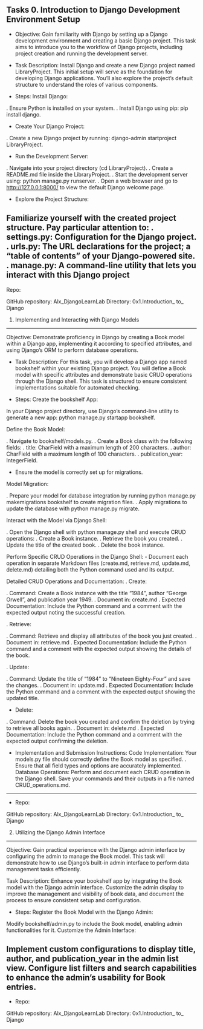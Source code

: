 Tasks
0. Introduction to Django Development Environment Setup
--------------------------------------------------------------------------------------------------
- Objective: Gain familiarity with Django by setting up a Django development environment and creating a basic Django project.
This task aims to introduce you to the workflow of Django projects, including project creation and running the development server.

- Task Description:
Install Django and create a new Django project named LibraryProject. This initial setup will serve as the foundation for developing Django applications. You’ll also explore the project’s default structure to understand the roles of various components.

- Steps:
Install Django:

 . Ensure Python is installed on your system.
 . Install Django using pip: pip install django.

- Create Your Django Project:

 . Create a new Django project by running: django-admin startproject LibraryProject.

- Run the Development Server:

 . Navigate into your project directory (cd LibraryProject).
 . Create a README.md file inside the LibraryProject.
 . Start the development server using: python manage.py runserver.
 . Open a web browser and go to http://127.0.0.1:8000/ to view the default Django welcome page.

- Explore the Project Structure:

Familiarize yourself with the created project structure. Pay particular attention to:
 . settings.py: Configuration for the Django project.
 . urls.py: The URL declarations for the project; a “table of contents” of your Django-powered site.
 . manage.py: A command-line utility that lets you interact with this Django project
--------------------------------------------------------------------------------------------------
Repo:

GitHub repository: Alx_DjangoLearnLab
Directory: 0x1.Introduction_ to_ Django
   
1. Implementing and Interacting with Django Models
--------------------------------------------------------------------------------------------------
Objective: Demonstrate proficiency in Django by creating a Book model within a Django app, implementing it according to specified attributes, and using Django’s ORM to perform database operations.

- Task Description:
For this task, you will develop a Django app named bookshelf within your existing Django project. You will define a Book model with specific attributes and demonstrate basic CRUD operations through the Django shell. This task is structured to ensure consistent implementations suitable for automated checking.

- Steps:
Create the bookshelf App:

In your Django project directory, use Django’s command-line utility to generate a new app: python manage.py startapp bookshelf.

Define the Book Model:

. Navigate to bookshelf/models.py.
. Create a Book class with the following fields:
 . title: CharField with a maximum length of 200 characters.
 . author: CharField with a maximum length of 100 characters.
 . publication_year: IntegerField.

- Ensure the model is correctly set up for migrations.

Model Migration:

 . Prepare your model for database integration by running python manage.py makemigrations bookshelf to create migration files.
 . Apply migrations to update the database with python manage.py migrate.

Interact with the Model via Django Shell:

. Open the Django shell with python manage.py shell and execute CRUD operations:
 . Create a Book instance.
 . Retrieve the book you created.
 . Update the title of the created book.
 . Delete the book instance.

Perform Specific CRUD Operations in the Django Shell: - Document each operation in separate Markdown files (create.md, retrieve.md, update.md, delete.md) detailing both the Python command used and its output.

Detailed CRUD Operations and Documentation:
. Create:

 . Command: Create a Book instance with the title “1984”, author “George Orwell”, and publication year 1949.
 . Document in: create.md
 . Expected Documentation: Include the Python command and a comment with the expected output noting the successful creation.

. Retrieve:

 . Command: Retrieve and display all attributes of the book you just created.
 . Document in: retrieve.md
 . Expected Documentation: Include the Python command and a comment with the expected output showing the details of the book.

. Update:

 . Command: Update the title of “1984” to “Nineteen Eighty-Four” and save the changes.
 . Document in: update.md
 . Expected Documentation: Include the Python command and a comment with the expected output showing the updated title.

- Delete:

 . Command: Delete the book you created and confirm the deletion by trying to retrieve all books again.
 . Document in: delete.md
 . Expected Documentation: Include the Python command and a comment with the expected output confirming the deletion.

- Implementation and Submission Instructions:
Code Implementation: Your models.py file should correctly define the Book model as specified.
. Ensure that all field types and options are accurately implemented.
Database Operations: Perform and document each CRUD operation in the Django shell.
Save your commands and their outputs in a file named CRUD_operations.md.
--------------------------------------------------------------------------------------------------
- Repo:

GitHub repository: Alx_DjangoLearnLab
Directory: 0x1.Introduction_ to_ Django
   
2. Utilizing the Django Admin Interface
--------------------------------------------------------------------------------------------------

Objective: Gain practical experience with the Django admin interface by configuring the admin to manage the Book model.
This task will demonstrate how to use Django’s built-in admin interface to perform data management tasks efficiently.

Task Description:
Enhance your bookshelf app by integrating the Book model with the Django admin interface. Customize the admin display to improve the management and visibility of book data, and document the process to ensure consistent setup and configuration.

- Steps:
Register the Book Model with the Django Admin:

Modify bookshelf/admin.py to include the Book model, enabling admin functionalities for it.
Customize the Admin Interface:

Implement custom configurations to display title, author, and publication_year in the admin list view.
Configure list filters and search capabilities to enhance the admin’s usability for Book entries.
--------------------------------------------------------------------------------------------------
- Repo:

GitHub repository: Alx_DjangoLearnLab
Directory: 0x1.Introduction_ to_ Django
